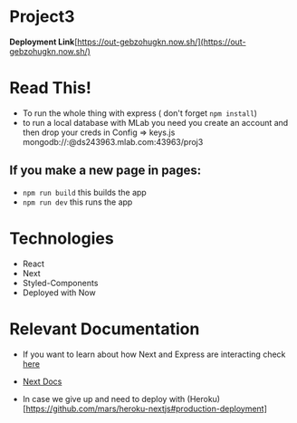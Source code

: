 # Project3

**Deployment Link**[https://out-gebzohugkn.now.sh/](https://out-gebzohugkn.now.sh/)

# Read This! 
* To run the whole thing with express
( don't forget `npm install`)
* to run a local database with MLab you need you create an account and then drop your creds in Config => keys.js mongodb://<dbuser>:<dbpassword>@ds243963.mlab.com:43963/proj3

## If you make a new page in pages: 
* `npm run build` this builds the app
* `npm run dev` this runs the app


# Technologies
* React
* Next
* Styled-Components
* Deployed with Now

# Relevant Documentation

* If you want to learn about how Next and Express are interacting check [here](https://blog.logrocket.com/how-to-build-a-server-rendered-react-app-with-next-express-d5a389e7ab2f)

* [Next Docs](https://nextjs.org/learn/)

* In case we give up and need to deploy with (Heroku)[https://github.com/mars/heroku-nextjs#production-deployment]
